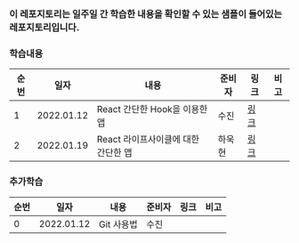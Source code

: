 ### **이 레포지토리는 일주일 간 학습한 내용을 확인할 수 있는 샘플이 들어있는 레포지토리입니다.**

### 학습내용

| 순번 | 일자       | 내용                                | 준비자 | 링크                         | 비고 |
| ---- | ---------- | ----------------------------------- | ------ | ---------------------------- | ---- |
| 1    | 2022.01.12 | React 간단한 Hook을 이용한 앱       | 수진   | [링크](./hook-example/)      |      |
| 2    | 2022.01.19 | React 라이프사이클에 대한 간단한 앱 | 하욱현 | [링크](./life-cycle-example) |      |


### 추가학습

| 순번 | 일자       | 내용       | 준비자 | 링크 | 비고 |
| ---- | ---------- | ---------- | ------ | ---- | ---- |
| 0    | 2022.01.12 | Git 사용법 | 수진   |      |      |